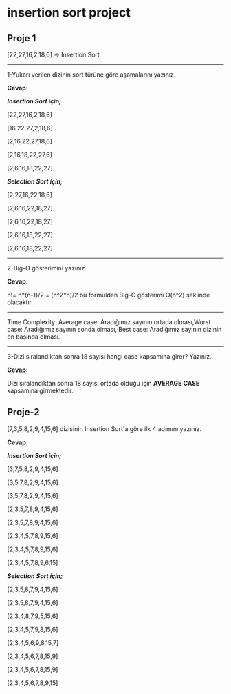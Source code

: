 # **insertion sort project**

## **Proje 1**

[22,27,16,2,18,6] -> Insertion Sort

---

1-Yukarı verilen dizinin sort türüne göre aşamalarını yazınız.

**Cevap:**

***Insertion Sort için;***                   

[22,27,16,2,18,6]

[16,22,27,2,18,6]

[2,16,22,27,18,6]

[2,16,18,22,27,6]

[2,6,16,18,22,27]

***Selection Sort için;***

[2,27,16,22,18,6]

[2,6,16,22,18,27]

[2,6,16,22,18,27]

[2,6,16,18,22,27]

[2,6,16,18,22,27]

---

2-Big-O gösterimini yazınız.

**Cevap:**

n!= n*(n-1)/2 = (n^2*n)/2 bu formülden Big-O gösterimi O(n^2) şeklinde olacaktır.

---

Time Complexity: Average case: Aradığımız sayının ortada olması,Worst case: Aradığımız sayının sonda olması, Best case: Aradığımız sayının dizinin en başında olması.

---

3-Dizi sıralandıktan sonra 18 sayısı hangi case kapsamına girer? Yazınız.

**Cevap:**

Dizi sıralandıktan sonra 18 sayısı ortada olduğu için **AVERAGE CASE** kapsamına girmektedir.

## **Proje-2**
[7,3,5,8,2,9,4,15,6] dizisinin Insertion Sort'a göre ilk 4 adımını yazınız.

**Cevap:**

***Insertion Sort için;***

[3,7,5,8,2,9,4,15,6]

[3,5,7,8,2,9,4,15,6]

[3,5,7,8,2,9,4,15,6]

[2,3,5,7,8,9,4,15,6]

[2,3,5,7,8,9,4,15,6]

[2,3,4,5,7,8,9,15,6]

[2,3,4,5,7,8,9,15,6]

[2,3,4,5,7,8,9,6,15]

***Selection Sort için;***

[2,3,5,8,7,9,4,15,6]

[2,3,5,8,7,9,4,15,6]

[2,3,4,8,7,9,5,15,6]

[2,3,4,5,7,9,8,15,6]

[2,3,4,5,6,9,8,15,7]

[2,3,4,5,6,7,8,15,9]

[2,3,4,5,6,7,8,15,9]

[2,3,4,5,6,7,8,9,15]
